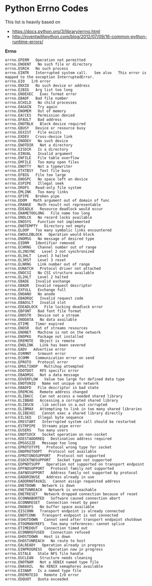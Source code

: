 # Python Errno Codes  

This list is heavily based on  

* https://docs.python.org/3/library/errno.html
* http://inventwithpython.com/blog/2012/07/09/16-common-python-runtime-errors/

**Errno**

    errno.EPERM   Operation not permitted
    errno.ENOENT   No such file or directory
    errno.ESRCH   No such process
    errno.EINTR   Interrupted system call.   See also   This error is mapped to the exception InterruptedError.
    errno.EIO   I/O error
    errno.ENXIO   No such device or address
    errno.E2BIG   Arg list too long
    errno.ENOEXEC   Exec format error
    errno.EBADF   Bad file number
    errno.ECHILD   No child processes
    errno.EAGAIN   Try again
    errno.ENOMEM   Out of memory
    errno.EACCES   Permission denied
    errno.EFAULT   Bad address
    errno.ENOTBLK   Block device required
    errno.EBUSY   Device or resource busy
    errno.EEXIST   File exists
    errno.EXDEV   Cross-device link
    errno.ENODEV   No such device
    errno.ENOTDIR   Not a directory
    errno.EISDIR   Is a directory
    errno.EINVAL   Invalid argument
    errno.ENFILE   File table overflow
    errno.EMFILE   Too many open files
    errno.ENOTTY   Not a typewriter
    errno.ETXTBSY   Text file busy
    errno.EFBIG   File too large
    errno.ENOSPC   No space left on device
    errno.ESPIPE   Illegal seek
    errno.EROFS   Read-only file system
    errno.EMLINK   Too many links
    errno.EPIPE   Broken pipe
    errno.EDOM   Math argument out of domain of func
    errno.ERANGE   Math result not representable
    errno.EDEADLK   Resource deadlock would occur
    errno.ENAMETOOLONG   File name too long
    errno.ENOLCK   No record locks available
    errno.ENOSYS   Function not implemented
    errno.ENOTEMPTY   Directory not empty
    errno.ELOOP   Too many symbolic links encountered
    errno.EWOULDBLOCK   Operation would block
    errno.ENOMSG   No message of desired type
    errno.EIDRM   Identifier removed
    errno.ECHRNG   Channel number out of range
    errno.EL2NSYNC   Level 2 not synchronized
    errno.EL3HLT   Level 3 halted
    errno.EL3RST   Level 3 reset
    errno.ELNRNG   Link number out of range
    errno.EUNATCH   Protocol driver not attached
    errno.ENOCSI   No CSI structure available
    errno.EL2HLT   Level 2 halted
    errno.EBADE   Invalid exchange
    errno.EBADR   Invalid request descriptor
    errno.EXFULL   Exchange full
    errno.ENOANO   No anode
    errno.EBADRQC   Invalid request code
    errno.EBADSLT   Invalid slot
    errno.EDEADLOCK   File locking deadlock error
    errno.EBFONT   Bad font file format
    errno.ENOSTR   Device not a stream
    errno.ENODATA   No data available
    errno.ETIME   Timer expired
    errno.ENOSR   Out of streams resources
    errno.ENONET   Machine is not on the network
    errno.ENOPKG   Package not installed
    errno.EREMOTE   Object is remote
    errno.ENOLINK   Link has been severed
    errno.EADV   Advertise error
    errno.ESRMNT   Srmount error
    errno.ECOMM   Communication error on send
    errno.EPROTO   Protocol error
    errno.EMULTIHOP   Multihop attempted
    errno.EDOTDOT   RFS specific error
    errno.EBADMSG   Not a data message
    errno.EOVERFLOW   Value too large for defined data type
    errno.ENOTUNIQ   Name not unique on network
    errno.EBADFD   File descriptor in bad state
    errno.EREMCHG   Remote address changed
    errno.ELIBACC   Can not access a needed shared library
    errno.ELIBBAD   Accessing a corrupted shared library
    errno.ELIBSCN   .lib section in a.out corrupted
    errno.ELIBMAX   Attempting to link in too many shared libraries
    errno.ELIBEXEC   Cannot exec a shared library directly
    errno.EILSEQ   Illegal byte sequence
    errno.ERESTART   Interrupted system call should be restarted
    errno.ESTRPIPE   Streams pipe error
    errno.EUSERS   Too many users
    errno.ENOTSOCK   Socket operation on non-socket
    errno.EDESTADDRREQ   Destination address required
    errno.EMSGSIZE   Message too long
    errno.EPROTOTYPE   Protocol wrong type for socket
    errno.ENOPROTOOPT   Protocol not available
    errno.EPROTONOSUPPORT   Protocol not supported
    errno.ESOCKTNOSUPPORT   Socket type not supported
    errno.EOPNOTSUPP   Operation not supported on transport endpoint
    errno.EPFNOSUPPORT   Protocol family not supported
    errno.EAFNOSUPPORT   Address family not supported by protocol
    errno.EADDRINUSE   Address already in use
    errno.EADDRNOTAVAIL   Cannot assign requested address
    errno.ENETDOWN   Network is down
    errno.ENETUNREACH   Network is unreachable
    errno.ENETRESET   Network dropped connection because of reset
    errno.ECONNABORTED   Software caused connection abort
    errno.ECONNRESET   Connection reset by peer
    errno.ENOBUFS   No buffer space available
    errno.EISCONN   Transport endpoint is already connected
    errno.ENOTCONN   Transport endpoint is not connected
    errno.ESHUTDOWN   Cannot send after transport endpoint shutdown
    errno.ETOOMANYREFS   Too many references: cannot splice
    errno.ETIMEDOUT   Connection timed out
    errno.ECONNREFUSED   Connection refused
    errno.EHOSTDOWN   Host is down
    errno.EHOSTUNREACH   No route to host
    errno.EALREADY   Operation already in progress
    errno.EINPROGRESS   Operation now in progress
    errno.ESTALE   Stale NFS file handle
    errno.EUCLEAN   Structure needs cleaning
    errno.ENOTNAM   Not a XENIX named type file
    errno.ENAVAIL   No XENIX semaphores available
    errno.EISNAM   Is a named type file
    errno.EREMOTEIO   Remote I/O error
    errno.EDQUOT   Quota exceeded



